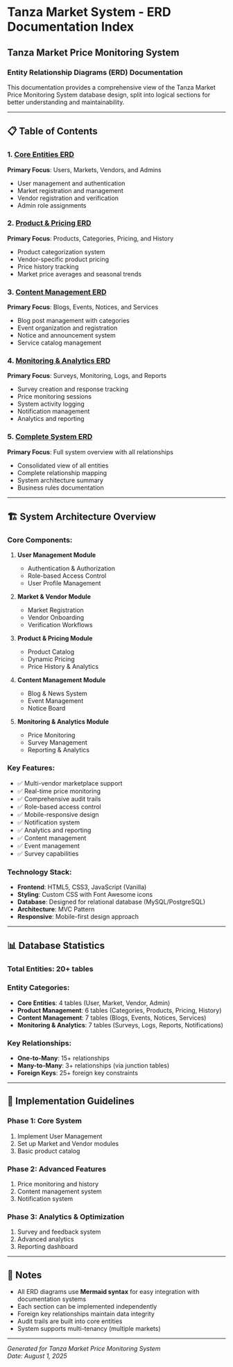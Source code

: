 # Tanza Market System - ERD Documentation Index

## Tanza Market Price Monitoring System
### Entity Relationship Diagrams (ERD) Documentation

This documentation provides a comprehensive view of the Tanza Market Price Monitoring System database design, split into logical sections for better understanding and maintainability.

---

## 📋 Table of Contents

### 1. [Core Entities ERD](./01-core-entities-erd.md)
**Primary Focus**: Users, Markets, Vendors, and Admins
- User management and authentication
- Market registration and management
- Vendor registration and verification
- Admin role assignments

### 2. [Product & Pricing ERD](./02-product-pricing-erd.md)
**Primary Focus**: Products, Categories, Pricing, and History
- Product categorization system
- Vendor-specific product pricing
- Price history tracking
- Market price averages and seasonal trends

### 3. [Content Management ERD](./03-content-management-erd.md)
**Primary Focus**: Blogs, Events, Notices, and Services
- Blog post management with categories
- Event organization and registration
- Notice and announcement system
- Service catalog management

### 4. [Monitoring & Analytics ERD](./04-monitoring-analytics-erd.md)
**Primary Focus**: Surveys, Monitoring, Logs, and Reports
- Survey creation and response tracking
- Price monitoring sessions
- System activity logging
- Notification management
- Analytics and reporting

### 5. [Complete System ERD](./05-complete-system-erd.md)
**Primary Focus**: Full system overview with all relationships
- Consolidated view of all entities
- Complete relationship mapping
- System architecture summary
- Business rules documentation

---

## 🏗️ System Architecture Overview

### **Core Components:**
1. **User Management Module**
   - Authentication & Authorization
   - Role-based Access Control
   - User Profile Management

2. **Market & Vendor Module**
   - Market Registration
   - Vendor Onboarding
   - Verification Workflows

3. **Product & Pricing Module**
   - Product Catalog
   - Dynamic Pricing
   - Price History & Analytics

4. **Content Management Module**
   - Blog & News System
   - Event Management
   - Notice Board

5. **Monitoring & Analytics Module**
   - Price Monitoring
   - Survey Management
   - Reporting & Analytics

### **Key Features:**
- ✅ Multi-vendor marketplace support
- ✅ Real-time price monitoring
- ✅ Comprehensive audit trails
- ✅ Role-based access control
- ✅ Mobile-responsive design
- ✅ Notification system
- ✅ Analytics and reporting
- ✅ Content management
- ✅ Event management
- ✅ Survey capabilities

### **Technology Stack:**
- **Frontend**: HTML5, CSS3, JavaScript (Vanilla)
- **Styling**: Custom CSS with Font Awesome icons
- **Database**: Designed for relational database (MySQL/PostgreSQL)
- **Architecture**: MVC Pattern
- **Responsive**: Mobile-first design approach

---

## 📊 Database Statistics

### **Total Entities**: 20+ tables
### **Entity Categories**:
- **Core Entities**: 4 tables (User, Market, Vendor, Admin)
- **Product Management**: 6 tables (Categories, Products, Pricing, History)
- **Content Management**: 7 tables (Blogs, Events, Notices, Services)
- **Monitoring & Analytics**: 7 tables (Surveys, Logs, Reports, Notifications)

### **Key Relationships**:
- **One-to-Many**: 15+ relationships
- **Many-to-Many**: 3+ relationships (via junction tables)
- **Foreign Keys**: 25+ foreign key constraints

---

## 🚀 Implementation Guidelines

### **Phase 1**: Core System
1. Implement User Management
2. Set up Market and Vendor modules
3. Basic product catalog

### **Phase 2**: Advanced Features
1. Price monitoring and history
2. Content management system
3. Notification system

### **Phase 3**: Analytics & Optimization
1. Survey and feedback system
2. Advanced analytics
3. Reporting dashboard

---

## 📝 Notes

- All ERD diagrams use **Mermaid syntax** for easy integration with documentation systems
- Each section can be implemented independently
- Foreign key relationships maintain data integrity
- Audit trails are built into core entities
- System supports multi-tenancy (multiple markets)

---

*Generated for Tanza Market Price Monitoring System*  
*Date: August 1, 2025*
